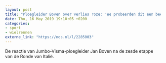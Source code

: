 ```yaml
---
layout: post
title: "Ploegleider Boven over verlies roze: 'We probeerden dit een beetje te plannen'"
date: Thu, 16 May 2019 19:10:05 +0200
categories: 
- sport 
- wielrennen 
externe_link: "https://nos.nl/l/2285003"
---
```


De reactie van Jumbo-Visma-ploegleider Jan Boven na de zesde etappe van de Ronde van Italië.
